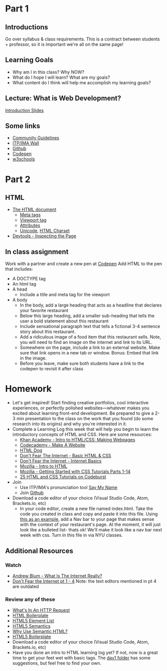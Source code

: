 # Part 1

## Introductions

Go over syllabus & class requirements. This is a contract between students + professor, so it is important we're all on the same page!

## Learning Goals

* Why am I in this class? Why NOW?
* What do I hope I will learn? What are my goals?
* What content do I think will help me accomplish my learning goals?

## Lecture: What is Web Development?

[Introduction Slides](https://docs.google.com/presentation/d/1TopvU9msiomXmC6m0DDSg0Oy3W669TZjBBCZ2wAnv7o/edit?usp=sharing)

## Some links


* [Community Guidelines](https://community.itp.io/community_statement)
* [ITP/IMA Wall](https://itp.nyu.edu/people/wall/)
* [Github](https://github.com/)
* [Codepen](https://codepen.io/pen/)
* [w3schools](https://www.w3schools.com/)

# Part 2

## HTML

* [The HTML document](https://www.w3schools.com/tags/tag_doctype.asp)
  * [Meta tags](https://www.w3schools.com/tags/tag_meta.asp)
  * [Viewport tag](https://www.w3schools.com/css/css_rwd_viewport.asp)
  * [Attributes](https://www.geeksforgeeks.org/html-attributes/)
  * [Unicode](https://home.unicode.org/basic-info/overview/), [HTML Charset](https://www.w3schools.com/html/html_charset.asp)
* [Devtools - Inspecting the Page](https://developers.google.com/web/tools/chrome-devtools/dom/)

## In class assignment

Work with a partner and create a new pen at [Codepen](https://codepen.io/pen/) Add HTML to the pen that includes:

* A DOCTYPE tag
* An html tag
* A head
  * Include a title and meta tag for the viewport
* A body
  * In the body, add a large heading that acts as a headline that declares your favorite restaurant
  * Below this large heading, add a smaller sub-heading that tells the user a bold statement about this restaurant
  * Include sensational paragraph text that tells a fictional 3-4 sentence story about this restaurant.
  * Add a ridiculous image of a food item that this restaurant sells. Note, you will need to find an image on the internet and link to its URL.
  * Somewhere on the page, include a link to an external website. Make sure that link opens in a new tab or window. Bonus: Embed that link in the image.
  * Before you leave, make sure both students have a link to the codepen to revisit it after class

# Homework

* Let's get inspired! Start finding creative portfolios, cool interactive experiences, or perfectly polished websites—whatever makes you excited about learning front-end development. Be prepared to give a 2-3 min presentation to the class on the work that you found (do some research into its origins) and why you're interested in it.
* Complete a Learning Log this week that will help you begin to learn the introductory concepts of HTML and CSS. Here are some resources:
  * [Khan Academy - Intro to HTML/CSS: Making Webpages](https://www.khanacademy.org/computing/computer-programming/html-css)
  * [Codecademy - Make A Website](https://www.codecademy.com/learn/make-a-website)
  * [HTML Dog](https://htmldog.com/)
  * [Don't Fear The Internet - Basic HTML & CSS](http://www.dontfeartheinternet.com/02-html/)
  * [Don't Fear the Internet - Internet Basics](http://www.dontfeartheinternet.com/01-not-tubes/)
  * [Mozilla - Intro to HTML](https://developer.mozilla.org/en-US/docs/Web/Guide/HTML/Introduction)
  * [Mozilla - Getting Started with CSS Tutorials Parts 1-14](https://developer.mozilla.org/en-US/docs/Web/Guide/CSS/Getting_started)
  * [25 HTML and CSS Tutorials on Codeburst](https://codeburst.io/25-html-css-tutorials-6a864f387185)
* Join
  * Use ITP/IMA's pronunciation tool [Say My Name](https://stu.itp.nyu.edu/saymyname)
  * Join [Github](https://github.com/)
* Download a code editor of your choice (Visual Studio Code, Atom, Brackets.io, etc)
  * In your code editor, create a new file named index.html. Take the code you created in class and copy and paste it into this file. Using [this as an example](https://codepen.io/callihiggins/pen/jOEjrPQ), add a Nav bar to your page that makes sense with the context of your restaurant's page. At the moment, it will just look like a bulleted list- thats ok! We'll make it look like a nav bar next week with css. Turn in this file in via NYU classes.

## Additional Resources

### Watch
* [Andrew Blum - What Is The Internet Really?](https://www.ted.com/talks/andrew_blum_what_is_the_internet_really)
* [Don't Fear the Internet pt 1 - 4](http://www.dontfeartheinternet.com/) Note: the text editors mentioned in pt 4 are outdated

### Review any of these
* [What's In An HTTP Request](http://rve.org.uk/dumprequest)
* [HTML Boilerplate](https://github.com/callihiggins/IMA-FE/tree/master/02_jan30_day2/HTML_Boilerplate)
* [HTML5 Element List](https://developer.mozilla.org/en-US/docs/Web/Guide/HTML/HTML5/HTML5_element_list)
* [HTML5 Semantics](http://diveintohtml5.info/semantics.html)
* [Why Use Semantic HTML?](https://css-tricks.com/why-how-and-when-to-use-semantic-html-and-aria/)
* [HTML5 Boilerplate](http://html5boilerplate.com/)
* Download a code editor of your choice (Visual Studio Code, Atom, Brackets.io, etc)
* Have you done an intro to HTML learning log yet? If not, now is a great time to get your feet wet with basic tags. The [day1 folder](https://github.com/IDMNYU/DM-UY-2193-B/tree/master/01_jan29_day1) has some suggestions, but feel free to find your own.
